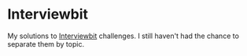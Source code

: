 # Interviewbit

My solutions to [Interviewbit](https://www.interviewbit.com/) challenges. I still haven't had the chance to separate them by topic.
